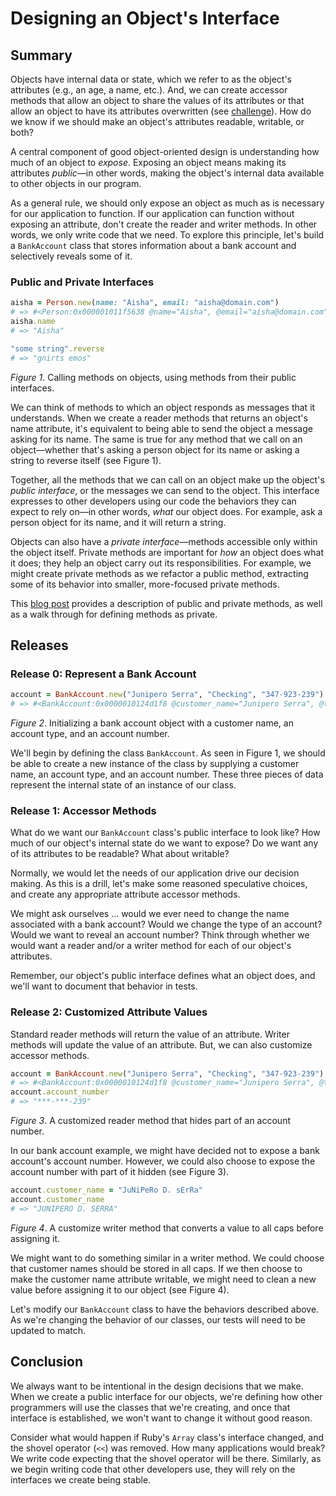 # Designing an Object's Interface

## Summary
Objects have internal data or state, which we refer to as the object's attributes (e.g., an age, a name, etc.).  And, we can create accessor methods that allow an object to share the values of its attributes or that allow an object to have its attributes overwritten (see [challenge][accessor challenge]).  How do we know if we should make an object's attributes readable, writable, or both?

A central component of good object-oriented design is understanding how much of an object to *expose*.  Exposing an object means making its attributes *public*—in other words, making the object's internal data available to other objects in our program.

As a general rule, we should only expose an object as much as is necessary for our application to function.  If our application can function without exposing an attribute, don't create the reader and writer methods.  In other words, we only write code that we need.  To explore this principle, let's build a `BankAccount` class that stores information about a bank account and selectively reveals some of it.


### Public and Private Interfaces
```ruby
aisha = Person.new(name: "Aisha", email: "aisha@domain.com")
# => #<Person:0x000001011f5638 @name="Aisha", @email="aisha@domain.com">
aisha.name
# => "Aisha"

"some string".reverse
# => "gnirts emos"
```  
*Figure 1*.  Calling methods on objects, using methods from their public interfaces.

We can think of methods to which an object responds as messages that it understands.  When we create a reader methods that returns an object's name attribute, it's equivalent to being able to send the object a message asking for its name.  The same is true for any method that we call on an object—whether that's asking a person object for its name or asking a string to reverse itself (see Figure 1).

Together, all the methods that we can call on an object make up the object's *public interface*, or the messages we can send to the object.  This interface expresses to other developers using our code the behaviors they can expect to rely on—in other words, *what* our object does.  For example, ask a person object for its name, and it will return a string.

Objects can also have a *private interface*—methods accessible only within the object itself.  Private methods are important for *how* an object does what it does; they help an object carry out its responsibilities.  For example, we might create private methods as we refactor a public method, extracting some of its behavior into smaller, more-focused private methods.  

This [blog post][] provides a description of public and private methods, as well as a walk through for defining methods as private.


## Releases
### Release 0: Represent a Bank Account
```ruby
account = BankAccount.new("Junipero Serra", "Checking", "347-923-239")
# => #<BankAccount:0x0000010124d1f8 @customer_name="Junipero Serra", @type="Checking", @account_number="347-923-239">
```
*Figure 2*.  Initializing a bank account object with a customer name, an account type, and an account number.

We'll begin by defining the class `BankAccount`.  As seen in Figure 1, we should be able to create a new instance of the class by supplying a customer name, an account type, and an account number.  These three pieces of data represent the internal state of an instance of our class.


### Release 1:  Accessor Methods
What do we want our `BankAccount` class's public interface to look like? How much of our object's internal state do we want to expose?  Do we want any of its attributes to be readable? What about writable?

Normally, we would let the needs of our application drive our decision making.  As this is a drill, let's make some reasoned speculative choices, and create any appropriate attribute accessor methods.

We might ask ourselves ... would we ever need to change the name associated with a bank account?  Would we change the type of an account?  Would we want to reveal an account number?  Think through whether we would want a reader and/or a writer method for each of our object's attributes.

Remember, our object's public interface defines what an object does, and we'll want to document that behavior in tests.


### Release 2:  Customized Attribute Values
Standard reader methods will return the value of an attribute.  Writer methods will update the value of an attribute.  But, we can also customize accessor methods.

```ruby
account = BankAccount.new("Junipero Serra", "Checking", "347-923-239")
# => #<BankAccount:0x0000010124d1f8 @customer_name="Junipero Serra", @type="Checking", @account_number="347-923-239">
account.account_number
# => "***-***-239"
```
*Figure 3*. A customized reader method that hides part of an account number.

In our bank account example, we might have decided not to expose a bank account's account number.  However, we could also choose to expose the account number with part of it hidden (see Figure 3).

```ruby
account.customer_name = "JuNiPeRo D. sErRa"
account.customer_name
# => "JUNIPERO D. SERRA"
```
*Figure 4*. A customize writer method that converts a value to all caps before assigning it.

We might want to do something similar in a writer method.  We could choose that customer names should be stored in all caps.  If we then choose to make the customer name attribute writable, we might need to clean a new value before assigning it to our object (see Figure 4).

Let's modify our `BankAccount` class to have the behaviors described above.  As we're changing the behavior of our classes, our tests will need to be updated to match.  


## Conclusion
We always want to be intentional in the design decisions that we make.  When we create a public interface for our objects, we're defining how other programmers will use the classes that we're creating, and once that interface is established, we won't want to change it without good reason.  

Consider what would happen if Ruby's `Array` class's interface changed, and the shovel operator (`<<`) was removed.  How many applications would break?  We write code expecting that the shovel operator will be there.  Similarly, as we begin writing code that other developers use, they will rely on the interfaces we create being stable.


[accessor challenge]: ../../../ruby-drill-accessor-methods-challenge
[blog post]: http://culttt.com/2015/06/03/the-difference-between-public-protected-and-private-methods-in-ruby/
